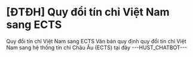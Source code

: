 # [ĐTĐH] Quy đổi tín chỉ Việt Nam sang ECTS

Quy đổi tín chỉ Việt Nam sang ECTS
        Văn bản quy định quy đổi tín chỉ Việt Nam sang hệ thống tín chỉ Châu Âu (ECTS) tại đây 
 ---HUST_CHATBOT---